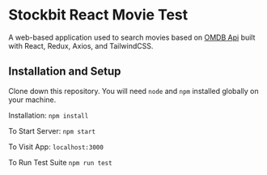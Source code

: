 # Stockbit React Movie Test
A web-based application used to search movies based on [OMDB Api](http://www.omdbapi.com/) built with React, Redux, Axios, and TailwindCSS.

## Installation and Setup
Clone down this repository. You will need `node` and `npm` installed globally on your machine.

Installation:
`npm install`

To Start Server:
`npm start`

To Visit App:
`localhost:3000`

To Run Test Suite
`npm run test`